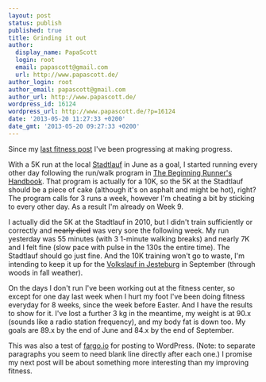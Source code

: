 ```yaml
---
layout: post
status: publish
published: true
title: Grinding it out
author:
  display_name: PapaScott
  login: root
  email: papascott@gmail.com
  url: http://www.papascott.de/
author_login: root
author_email: papascott@gmail.com
author_url: http://www.papascott.de/
wordpress_id: 16124
wordpress_url: http://www.papascott.de/?p=16124
date: '2013-05-20 11:27:33 +0200'
date_gmt: '2013-05-20 09:27:33 +0200'
---
```

<p>Since my <a href="http://www.papascott.de/archives/2013/04/02/back-to-the-grind/">last fitness post</a> I've been progressing at making progress. </p>
<p>With a 5K run at the local <a href="http://www.buchholzerstadtlauf.de/">Stadtlauf</a> in June as a goal, I started running every other day following the run/walk program in <a href="http://www.amazon.de/gp/product/B006OH9ENM/ref=as_li_ss_tl?ie=UTF8&amp;camp=1638&amp;creative=19454&amp;creativeASIN=B006OH9ENM&amp;linkCode=as2&amp;tag=papascott-21">The Beginning Runner's Handbook</a>. That program is actually for a 10K, so the 5K at the Stadtlauf should be a piece of cake (although it's on asphalt and might be hot), right? The program calls for 3 runs a week, however I'm cheating a bit by sticking to every other day. As a result I'm already on Week 9.</p>
<p>I actually did the 5K at the Stadtlauf in 2010, but I didn't train sufficiently or correctly and <s>nearly died</s> was very sore the following week. My run yesterday was 55 minutes (with 3 1-minute walking breaks) and nearly 7K and I felt fine (slow pace with pulse in the 130s the entire time). The Stadtlauf should go just fine. And the 10K training won't go to waste, I'm intending to keep it up for the <a href="http://volkslauf.vfl-jesteburg.de/">Volkslauf in Jesteburg</a> in September (through woods in fall weather).</p>
<p>On the days I don't run I've been working out at the fitness center, so except for one day last week when I hurt my foot I've been doing fitness everyday for 8 weeks, since the week before Easter. And I have the results to show for it. I've lost a further 3 kg in the meantime, my weight is at 90.x (sounds like a radio station frequency), and my body fat is down too. My goals are 89.x by the end of June and 84.x by the end of September.  </p>
<p>This was also a test of <a href="http://fargo.io/">fargo.io</a> for posting to WordPress. (Note: to separate paragraphs you seem to need blank line directly after each one.)  I promise my next post will be about something more interesting than my improving fitness. </p>
